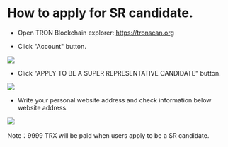 # How to apply for SR candidate.

+ Open TRON Blockchain explorer:  https://tronscan.org

+ Click "Account" button. 

![](https://raw.githubusercontent.com/ybhgenius/Documentation/master/images/Blockchain-Explorer/竞选超级代表/点击账户.jpg)

+ Click "APPLY TO BE A SUPER REPRESENTATIVE CANDIDATE" button.

![](https://raw.githubusercontent.com/ybhgenius/Documentation/master/images/Blockchain-Explorer/竞选超级代表/申请成为超级代表候选.jpg)

+ Write your personal website address and check information below website address.

![](https://raw.githubusercontent.com/ybhgenius/Documentation/master/images/Blockchain-Explorer/竞选超级代表/填写网站地址并勾选.jpg)

Note：9999 TRX will be paid when users apply to be a SR candidate.
